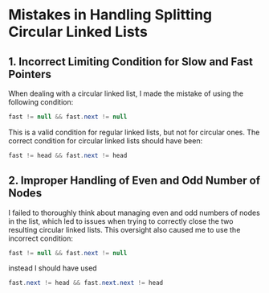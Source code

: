 # Mistakes in Handling Splitting Circular Linked Lists

## 1. Incorrect Limiting Condition for Slow and Fast Pointers
When dealing with a circular linked list, I made the mistake of using the following condition:
```java
fast != null && fast.next != null
```
This is a valid condition for regular linked lists, but not for circular ones. The correct condition for circular linked lists should have been:
```java
fast != head && fast.next != head
```

## 2. Improper Handling of Even and Odd Number of Nodes
I failed to thoroughly think about managing even and odd numbers of nodes in the list, which led to issues when trying to correctly close the two resulting circular linked lists. This oversight also caused me to use the incorrect condition:
```java
fast != null && fast.next != null
```

instead I should have used 
```java
fast.next != head && fast.next.next != head
```